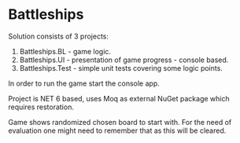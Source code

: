 # Battleships

Solution consists of 3 projects:

1. Battleships.BL - game logic.
2. Battleships.UI - presentation of game progress - console based.
3. Battleships.Test - simple unit tests covering some logic points.

In order to run the game start the console app. 

Project is NET 6 based, uses Moq as external NuGet package which requires restoration.

Game shows randomized chosen board to start with. 
For the need of evaluation one might need to remember that as this will be cleared. 
